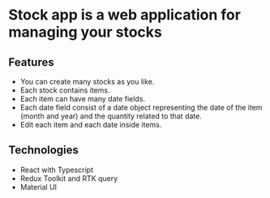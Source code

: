 # Stock app is a web application for managing your stocks

## Features

- You can create many stocks as you like.
- Each stock contains items.
- Each item can have many date fields.
- Each date field consist of a date object representing the date of the item (month and year) and the quantity related to that date.
- Edit each item and each date inside items.

## Technologies

- React with Typescript
- Redux Toolkit and RTK query
- Material UI
